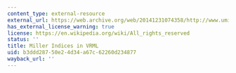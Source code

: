 ```yaml
---
content_type: external-resource
external_url: https://web.archive.org/web/20141231074358/http://www.umich.edu/~vrl/project2/miller/index.html
has_external_license_warning: true
license: https://en.wikipedia.org/wiki/All_rights_reserved
status: ''
title: Miller Indices in VRML
uid: b3ddd287-50e2-4d34-a67c-62260d234877
wayback_url: ''
---
```

